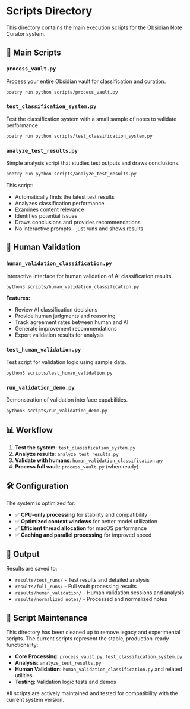# Scripts Directory

This directory contains the main execution scripts for the Obsidian Note Curator system.

## 🚀 Main Scripts

### `process_vault.py`
Process your entire Obsidian vault for classification and curation.

```bash
poetry run python scripts/process_vault.py
```

### `test_classification_system.py`
Test the classification system with a small sample of notes to validate performance.

```bash
poetry run python scripts/test_classification_system.py
```

### `analyze_test_results.py`
Simple analysis script that studies test outputs and draws conclusions.

```bash
poetry run python scripts/analyze_test_results.py
```

This script:
- Automatically finds the latest test results
- Analyzes classification performance
- Examines content relevance
- Identifies potential issues
- Draws conclusions and provides recommendations
- No interactive prompts - just runs and shows results

## 👤 Human Validation

### `human_validation_classification.py`
Interactive interface for human validation of AI classification results.

```bash
python3 scripts/human_validation_classification.py
```

**Features:**
- Review AI classification decisions
- Provide human judgments and reasoning
- Track agreement rates between human and AI
- Generate improvement recommendations
- Export validation results for analysis

### `test_human_validation.py`
Test script for validation logic using sample data.

```bash
python3 scripts/test_human_validation.py
```

### `run_validation_demo.py`
Demonstration of validation interface capabilities.

```bash
python3 scripts/run_validation_demo.py
```

## 📊 Workflow

1. **Test the system**: `test_classification_system.py`
2. **Analyze results**: `analyze_test_results.py`
3. **Validate with humans**: `human_validation_classification.py`
4. **Process full vault**: `process_vault.py` (when ready)

## 🛠️ Configuration

The system is optimized for:
- ✅ **CPU-only processing** for stability and compatibility
- ✅ **Optimized context windows** for better model utilization
- ✅ **Efficient thread allocation** for macOS performance
- ✅ **Caching and parallel processing** for improved speed

## 📁 Output

Results are saved to:
- `results/test_runs/` - Test results and detailed analysis
- `results/full_runs/` - Full vault processing results
- `results/human_validation/` - Human validation sessions and analysis
- `results/normalized_notes/` - Processed and normalized notes

## 🔧 Script Maintenance

This directory has been cleaned up to remove legacy and experimental scripts. The current scripts represent the stable, production-ready functionality:

- **Core Processing**: `process_vault.py`, `test_classification_system.py`
- **Analysis**: `analyze_test_results.py`
- **Human Validation**: `human_validation_classification.py` and related utilities
- **Testing**: Validation logic tests and demos

All scripts are actively maintained and tested for compatibility with the current system version. 